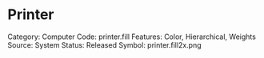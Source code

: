 # Printer

Category: Computer
Code: printer.fill
Features: Color, Hierarchical, Weights
Source: System
Status: Released
Symbol: printer.fill2x.png